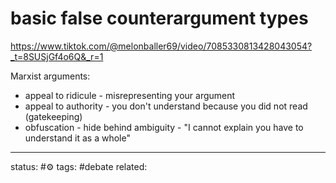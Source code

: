 # basic false counterargument types
https://www.tiktok.com/@melonballer69/video/7085330813428043054?_t=8SUSjGf4o6Q&_r=1

Marxist arguments:
 - appeal to ridicule - misrepresenting your argument
 - appeal to authority - you don't understand because you did not read (gatekeeping)
 - obfuscation - hide behind ambiguity - "I cannot explain you have to understand it as a whole"



---
status: #⚙️ 
tags: #debate 
related: 